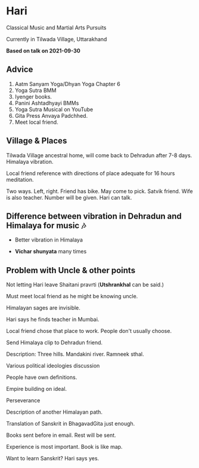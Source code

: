 # Hari

Classical Music and Martial Arts Pursuits

Currently in Tilwada Village, Uttarakhand

**Based on talk on 2021-09-30** 

## Advice

 1.  Aatm Sanyam Yoga/Dhyan Yoga Chapter 6 
 2. Yoga Sutra BMM 
 3. Iyenger books. 
 4. Panini Ashtadhyayi BMMs
 5.  Yoga Sutra Musical on YouTube
 6.  Gita Press Anvaya Padchhed.
 7. Meet local friend. 


## Village & Places

Tilwada Village ancestral home, will come back to Dehradun after 7-8 days. Himalaya vibration. 

Local friend reference with directions of place adequate for 16 hours meditation. 

Two ways. Left, right. Friend has bike. May come to pick. Satvik friend. Wife is also teacher. Number will be given. Hari can talk. 

## Difference between vibration in Dehradun and Himalaya for music 🎶

- Better vibration in Himalaya

- **Vichar shunyata** many times

## Problem with Uncle & other points

Not letting Hari leave
Shaitani pravrti
(**Utshrankhal** can be said.)

Must meet local friend as he might be knowing uncle. 

Himalayan sages are invisible. 

Hari says he finds teacher in Mumbai. 

Local friend chose that place to work. People don't usually choose. 

Send Himalaya clip to Dehradun friend. 

Description: Three hills. Mandakini river. Ramneek sthal. 

Various political ideologies discussion

People have own definitions. 

Empire building on ideal. 
 
Perseverance

Description of another Himalayan path. 

Translation of Sanskrit in BhagavadGita just enough.  

Books sent before in email. Rest will be sent. 

Experience is most important. Book is like map. 

Want to learn Sanskrit? Hari says yes. 















